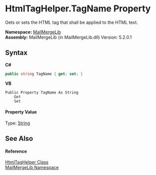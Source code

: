 # HtmlTagHelper.TagName Property 
 

Gets or sets the HTML tag that shall be applied to the HTML text.

**Namespace:**&nbsp;<a href="31c6ebbe-d683-7561-7308-5a5ee1f76bf5">MailMergeLib</a><br />**Assembly:**&nbsp;MailMergeLib (in MailMergeLib.dll) Version: 5.2.0.1

## Syntax

**C#**<br />
``` C#
public string TagName { get; set; }
```

**VB**<br />
``` VB
Public Property TagName As String
	Get
	Set
```


#### Property Value
Type: <a href="http://msdn2.microsoft.com/en-us/library/s1wwdcbf" target="_blank">String</a>

## See Also


#### Reference
<a href="4d4a7a72-8247-db1a-0df5-89cb79f3ad4a">HtmlTagHelper Class</a><br /><a href="31c6ebbe-d683-7561-7308-5a5ee1f76bf5">MailMergeLib Namespace</a><br />